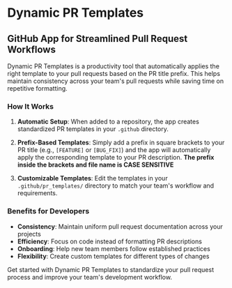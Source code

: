 # Dynamic PR Templates

## GitHub App for Streamlined Pull Request Workflows

Dynamic PR Templates is a productivity tool that automatically applies the right template to your pull requests based on the PR title prefix. This helps maintain consistency across your team's pull requests while saving time on repetitive formatting.

### How It Works

1. **Automatic Setup**: When added to a repository, the app creates standardized PR templates in your `.github` directory.

2. **Prefix-Based Templates**: Simply add a prefix in square brackets to your PR title (e.g., `[FEATURE]` or `[BUG_FIX]`) and the app will automatically apply the corresponding template to your PR description. **The prefix inside the brackets and file name is CASE SENSITIVE**

3. **Customizable Templates**: Edit the templates in your `.github/pr_templates/` directory to match your team's workflow and requirements.

### Benefits for Developers

- **Consistency**: Maintain uniform pull request documentation across your projects
- **Efficiency**: Focus on code instead of formatting PR descriptions
- **Onboarding**: Help new team members follow established practices
- **Flexibility**: Create custom templates for different types of changes

Get started with Dynamic PR Templates to standardize your pull request process and improve your team's development workflow.